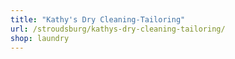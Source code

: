```yaml
---
title: "Kathy's Dry Cleaning-Tailoring"
url: /stroudsburg/kathys-dry-cleaning-tailoring/
shop: laundry
---
```

